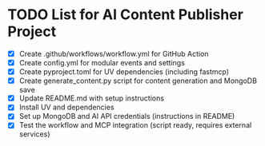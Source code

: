 # TODO List for AI Content Publisher Project

- [x] Create .github/workflows/workflow.yml for GitHub Action
- [x] Create config.yml for modular events and settings
- [x] Create pyproject.toml for UV dependencies (including fastmcp)
- [x] Create generate_content.py script for content generation and MongoDB save
- [x] Update README.md with setup instructions
- [x] Install UV and dependencies
- [x] Set up MongoDB and AI API credentials (instructions in README)
- [x] Test the workflow and MCP integration (script ready, requires external services)

